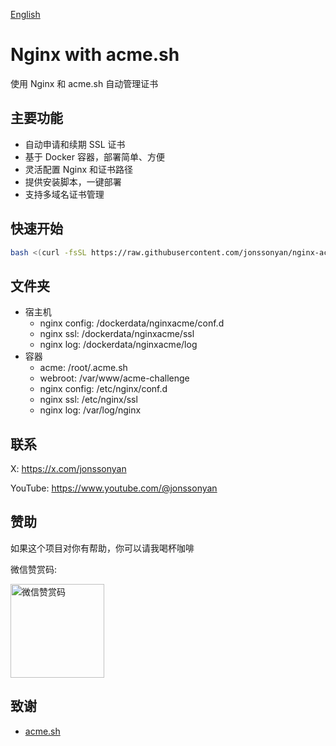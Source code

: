 [English](README.md)

# Nginx with acme.sh

使用 Nginx 和 acme.sh 自动管理证书

## 主要功能

- 自动申请和续期 SSL 证书
- 基于 Docker 容器，部署简单、方便
- 灵活配置 Nginx 和证书路径
- 提供安装脚本，一键部署
- 支持多域名证书管理

## 快速开始

```bash
bash <(curl -fsSL https://raw.githubusercontent.com/jonssonyan/nginx-acme/refs/heads/main/install.sh)
```

## 文件夹

- 宿主机
    - nginx config: /dockerdata/nginxacme/conf.d
    - nginx ssl: /dockerdata/nginxacme/ssl
    - nginx log: /dockerdata/nginxacme/log
- 容器
    - acme: /root/.acme.sh
    - webroot: /var/www/acme-challenge
    - nginx config: /etc/nginx/conf.d
    - nginx ssl: /etc/nginx/ssl
    - nginx log: /var/log/nginx

## 联系

X: https://x.com/jonssonyan

YouTube: https://www.youtube.com/@jonssonyan

## 赞助

如果这个项目对你有帮助，你可以请我喝杯咖啡

微信赞赏码:

<img src="https://github.com/jonssonyan/install-script/assets/46235235/cce90c48-27d3-492c-af3e-468b656bdd06" width="150" alt="微信赞赏码" title="微信赞赏码"/>

## 致谢

- [acme.sh](https://github.com/acmesh-official/acme.sh)